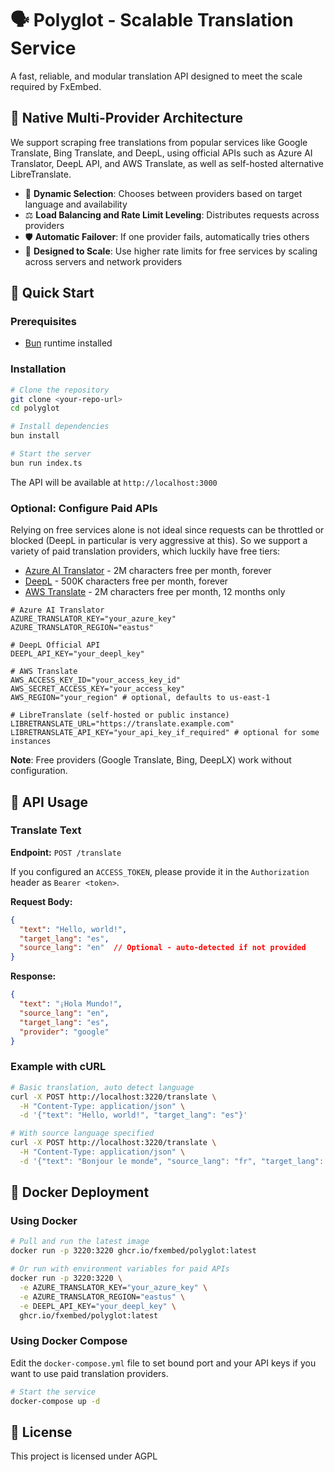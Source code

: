 # 🗣️ Polyglot - Scalable Translation Service

A fast, reliable, and modular translation API designed to meet the scale required by FxEmbed.

## 🔄 Native Multi-Provider Architecture

We support scraping free translations from popular services like Google Translate, Bing Translate, and DeepL, using official APIs such as Azure AI Translator, DeepL API, and AWS Translate, as well as self-hosted alternative LibreTranslate.

- 🎯 **Dynamic Selection**: Chooses between providers based on target language and availability
- ⚖️ **Load Balancing and Rate Limit Leveling**: Distributes requests across providers
- 🛡️ **Automatic Failover**: If one provider fails, automatically tries others
- 🐍 **Designed to Scale**: Use higher rate limits for free services by scaling across servers and network providers

## 🚀 Quick Start

### Prerequisites

- [Bun](https://bun.sh) runtime installed

### Installation

```bash
# Clone the repository
git clone <your-repo-url>
cd polyglot

# Install dependencies
bun install

# Start the server
bun run index.ts
```

The API will be available at `http://localhost:3000`

### Optional: Configure Paid APIs

Relying on free services alone is not ideal since requests can be throttled or blocked (DeepL in particular is very aggressive at this). So we support a variety of paid translation providers, which luckily have free tiers:
- [Azure AI Translator](https://azure.microsoft.com/en-us/products/ai-services/ai-translator) - 2M characters free per month, forever
- [DeepL](https://www.deepl.com/en/pro-api) - 500K characters free per month, forever
- [AWS Translate](https://aws.amazon.com/translate/) - 2M characters free per month, 12 months only

```
# Azure AI Translator 
AZURE_TRANSLATOR_KEY="your_azure_key"
AZURE_TRANSLATOR_REGION="eastus"

# DeepL Official API  
DEEPL_API_KEY="your_deepl_key"

# AWS Translate
AWS_ACCESS_KEY_ID="your_access_key_id"
AWS_SECRET_ACCESS_KEY="your_access_key"
AWS_REGION="your_region" # optional, defaults to us-east-1

# LibreTranslate (self-hosted or public instance)
LIBRETRANSLATE_URL="https://translate.example.com"
LIBRETRANSLATE_API_KEY="your_api_key_if_required" # optional for some instances
```

**Note**: Free providers (Google Translate, Bing, DeepLX) work without configuration.

## 📖 API Usage

### Translate Text

**Endpoint:** `POST /translate`

If you configured an `ACCESS_TOKEN`, please provide it in the `Authorization` header as `Bearer <token>`.

**Request Body:**
```json
{
  "text": "Hello, world!",
  "target_lang": "es",
  "source_lang": "en"  // Optional - auto-detected if not provided
}
```

**Response:**
```json
{
  "text": "¡Hola Mundo!",
  "source_lang": "en",
  "target_lang": "es",
  "provider": "google"
}
```

### Example with cURL

```bash
# Basic translation, auto detect language
curl -X POST http://localhost:3220/translate \
  -H "Content-Type: application/json" \
  -d '{"text": "Hello, world!", "target_lang": "es"}'

# With source language specified
curl -X POST http://localhost:3220/translate \
  -H "Content-Type: application/json" \
  -d '{"text": "Bonjour le monde", "source_lang": "fr", "target_lang": "en"}'
```

## 🐳 Docker Deployment

### Using Docker

```bash
# Pull and run the latest image
docker run -p 3220:3220 ghcr.io/fxembed/polyglot:latest

# Or run with environment variables for paid APIs
docker run -p 3220:3220 \
  -e AZURE_TRANSLATOR_KEY="your_azure_key" \
  -e AZURE_TRANSLATOR_REGION="eastus" \
  -e DEEPL_API_KEY="your_deepl_key" \
  ghcr.io/fxembed/polyglot:latest
```

### Using Docker Compose

Edit the `docker-compose.yml` file to set bound port and your API keys if you want to use paid translation providers.

```bash
# Start the service
docker-compose up -d
```

## 📄 License

This project is licensed under AGPL
